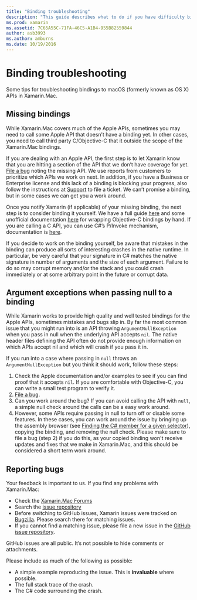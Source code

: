 ```yaml
---
title: "Binding troubleshooting"
description: "This guide describes what to do if you have difficulty binding an Objective-C library. In particular, it discusses missing bindings, argument exceptions when passing null to a binding, and reporting bugs."
ms.prod: xamarin
ms.assetid: 7C65A55C-71FA-46C5-A1B4-955B82559844
author: asb3993
ms.author: amburns
ms.date: 10/19/2016
---
```


# Binding troubleshooting

Some tips for troubleshooting bindings to macOS (formerly known as OS X) APIs in Xamarin.Mac.

## Missing bindings

While Xamarin.Mac covers much of the Apple APIs, sometimes you may need to call some Apple API that doesn’t have a binding yet. In other cases, you need to call third party C/Objective-C that it outside the scope of the Xamarin.Mac bindings.

If you are dealing with an Apple API, the first step is to let Xamarin know that you are hitting a section of the API that we don’t have coverage for yet. [File a bug](#reporting-bugs) noting the missing API. We use reports from customers to prioritize which APIs we work on next. In addition, if you have a Business or Enterprise license and this lack of a binding is blocking your progress, also follow the instructions at [Support](http://xamarin.com/support) to file a ticket. We can’t promise a binding, but in some cases we can get you a work around.

Once you notify Xamarin (if applicable) of your missing binding, the next step is to consider binding it yourself. We have a full guide [here](~/cross-platform/macios/binding/overview.md) and some unofficial documentation [here](http://brendanzagaeski.appspot.com/xamarin/0002.html) for wrapping Objective-C bindings by hand. If you are calling a C API, you can use C#’s P/Invoke mechanism, documentation is [here](https://www.mono-project.com/docs/advanced/pinvoke/).

If you decide to work on the binding yourself, be aware that mistakes in the binding can produce all sorts of interesting crashes in the native runtime. In particular, be very careful that your signature in C# matches the native signature in number of arguments and the size of each argument. Failure to do so may corrupt memory and/or the stack and you could crash immediately or at some arbitrary point in the future or corrupt data.

## Argument exceptions when passing null to a binding

While Xamarin works to provide high quality and well tested bindings for the Apple APIs, sometimes mistakes and bugs slip in. By far the most common issue that you might run into is an API throwing `ArgumentNullException` when you pass in null when the underlying API accepts `nil`. The native header files defining the API often do not provide enough information on which APIs accept nil and which will crash if you pass it in.

If you run into a case where passing in `null` throws an `ArgumentNullException` but you think it should work, follow these steps:

1. Check the Apple documentation and/or examples to see if you can find proof that it accepts `nil`. If you are comfortable with Objective-C, you can write a small test program to verify it.
2. [File a bug](#reporting-bugs).
3. Can you work around the bug? If you can avoid calling the API with `null`, a simple null check around the calls can be a easy work around.
4. However, some APIs require passing in null to turn off or disable some features. In these cases, you can work around the issue by bringing up the assembly browser (see [Finding the C# member for a given selector](~/mac/app-fundamentals/mac-apis.md#finding_selector)), copying the binding, and removing the null check. Please make sure to file a bug (step 2) if you do this, as your copied binding won't receive updates and fixes that we make in Xamarin.Mac, and this should be considered a short term work around.

<a name="reporting-bugs"/>

## Reporting bugs

Your feedback is important to us. If you find any problems with Xamarin.Mac:

- Check the [Xamarin.Mac Forums](https://forums.xamarin.com/categories/mac)
- Search the [issue repository](https://github.com/xamarin/xamarin-macios/issues) 
- Before switching to GitHub issues, Xamarin issues were tracked on [Bugzilla](https://bugzilla.xamarin.com/describecomponents.cgi). Please search there for matching issues.
- If you cannot find a matching issue, please file a new issue in the [GitHub issue repository](https://github.com/xamarin/xamarin-macios/issues/new).

GitHub issues are all public. It’s not possible to hide comments or attachments. 

Please include as much of the following as possible:

- A simple example reproducing the issue. This is **invaluable** where possible. 
- The full stack trace of the crash.
- The C# code surrounding the crash.
